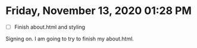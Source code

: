 # Friday, November 13, 2020 01:28 PM
- [ ] Finish about.html and styling

Signing on. I am going to try to finish my about.html.

